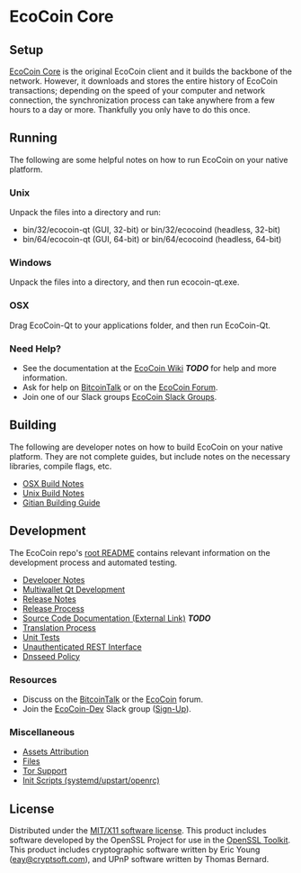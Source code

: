 EcoCoin Core
=====================

Setup
---------------------
[EcoCoin Core](http://ecocoin.org/wallet) is the original EcoCoin client and it builds the backbone of the network. However, it downloads and stores the entire history of EcoCoin transactions; depending on the speed of your computer and network connection, the synchronization process can take anywhere from a few hours to a day or more. Thankfully you only have to do this once.

Running
---------------------
The following are some helpful notes on how to run EcoCoin on your native platform.

### Unix

Unpack the files into a directory and run:

- bin/32/ecocoin-qt (GUI, 32-bit) or bin/32/ecocoind (headless, 32-bit)
- bin/64/ecocoin-qt (GUI, 64-bit) or bin/64/ecocoind (headless, 64-bit)

### Windows

Unpack the files into a directory, and then run ecocoin-qt.exe.

### OSX

Drag EcoCoin-Qt to your applications folder, and then run EcoCoin-Qt.

### Need Help?

* See the documentation at the [EcoCoin Wiki](https://en.bitcoin.it/wiki/Main_Page) ***TODO***
for help and more information.
* Ask for help on [BitcoinTalk](https://bitcointalk.org/index.php?topic=1262920.0) or on the [EcoCoin Forum](http://forum.ecocoin.org/).
* Join one of our Slack groups [EcoCoin Slack Groups](https://ecocoin.org/slack-logins/).

Building
---------------------
The following are developer notes on how to build EcoCoin on your native platform. They are not complete guides, but include notes on the necessary libraries, compile flags, etc.

- [OSX Build Notes](build-osx.md)
- [Unix Build Notes](build-unix.md)
- [Gitian Building Guide](gitian-building.md)

Development
---------------------
The EcoCoin repo's [root README](https://github.com/EcoCoin-Project/EcoCoin/blob/master/README.md) contains relevant information on the development process and automated testing.

- [Developer Notes](developer-notes.md)
- [Multiwallet Qt Development](multiwallet-qt.md)
- [Release Notes](release-notes.md)
- [Release Process](release-process.md)
- [Source Code Documentation (External Link)](https://dev.visucore.com/bitcoin/doxygen/) ***TODO***
- [Translation Process](translation_process.md)
- [Unit Tests](unit-tests.md)
- [Unauthenticated REST Interface](REST-interface.md)
- [Dnsseed Policy](dnsseed-policy.md)

### Resources

* Discuss on the [BitcoinTalk](https://bitcointalk.org/index.php?topic=1262920.0) or the [EcoCoin](http://forum.ecocoin.org/) forum.
* Join the [EcoCoin-Dev](https://ecocoin-dev.slack.com/) Slack group ([Sign-Up](https://ecocoin-dev.herokuapp.com/)).

### Miscellaneous
- [Assets Attribution](assets-attribution.md)
- [Files](files.md)
- [Tor Support](tor.md)
- [Init Scripts (systemd/upstart/openrc)](init.md)

License
---------------------
Distributed under the [MIT/X11 software license](http://www.opensource.org/licenses/mit-license.php).
This product includes software developed by the OpenSSL Project for use in the [OpenSSL Toolkit](https://www.openssl.org/). This product includes
cryptographic software written by Eric Young ([eay@cryptsoft.com](mailto:eay@cryptsoft.com)), and UPnP software written by Thomas Bernard.

